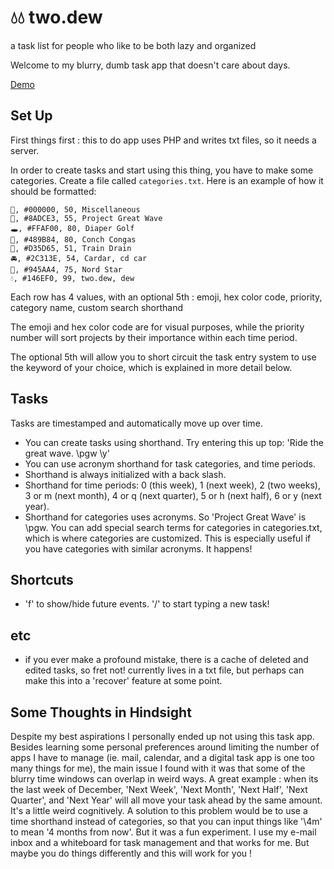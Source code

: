 # 💧️💧️ two.dew
a task list for people who like to be both lazy and organized

Welcome to my blurry, dumb task app that doesn't care about days.

[Demo](https://disasterpeace.com/two.dew/)

## Set Up ##
First things first : this to do app uses PHP and writes txt files, so it needs a server.

In order to create tasks and start using this thing, you have to make some categories. Create a file called `categories.txt`. Here is an example of how it should be formatted:

```
🦚️, #000000, 50, Miscellaneous
🌊️, #8ADCE3, 55, Project Great Wave
🕳️, #FFAF00, 80, Diaper Golf
🐚️, #489B84, 80, Conch Congas
🚆️, #D35D65, 51, Train Drain
🚘️, #2C313E, 54, Cardar, cd car
🌟️, #945AA4, 75, Nord Star
💧️, #146EF0, 99, two.dew, dew
```

Each row has 4 values, with an optional 5th :
emoji, hex color code, priority, category name, custom search shorthand

The emoji and hex color code are for visual purposes, while the priority number will sort projects by their importance within each time period.

The optional 5th will allow you to short circuit the task entry system to use the keyword of your choice, which is explained in more detail below.

## Tasks ##
Tasks are timestamped and automatically move up over time.

- You can create tasks using shorthand. Try entering this up top: 'Ride the great wave. \pgw \y'
- You can use acronym shorthand for task categories, and time periods.
- Shorthand is always initialized with a back slash.
- Shorthand for time periods: 0 (this week), 1 (next week), 2 (two weeks), 3 or m (next month), 4 or q (next quarter), 5 or h (next half), 6 or y (next year).
- Shorthand for categories uses acronyms. So 'Project Great Wave' is \pgw. You can add special search terms for categories in categories.txt, which is where categories are customized. This is especially useful if you have categories with similar acronyms. It happens!

## Shortcuts ##
- 'f' to show/hide future events. '/' to start typing a new task!

## etc ##
- if you ever make a profound mistake, there is a cache of deleted and edited tasks, so fret not! currently lives in a txt file, but perhaps can make this into a 'recover' feature at some point.

## Some Thoughts in Hindsight ##
Despite my best aspirations I personally ended up not using this task app. Besides learning some personal preferences around limiting the number of apps I have to manage (ie. mail, calendar, and a digital task app is one too many things for me), the main issue I found with it was that some of the blurry time windows can overlap in weird ways. A great example : when its the last week of December, 'Next Week', 'Next Month', 'Next Half', 'Next Quarter', and 'Next Year' will all move your task ahead by the same amount. It's a little weird cognitively. A solution to this problem would be to use a time shorthand instead of categories, so that you can input things like '\4m' to mean '4 months from now'. But it was a fun experiment. I use my e-mail inbox and a whiteboard for task management and that works for me. But maybe you do things differently and this will work for you !
